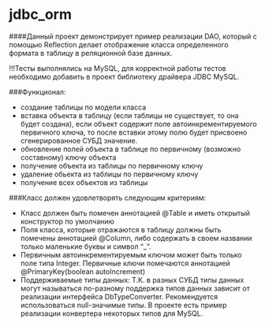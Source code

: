 jdbc_orm
========


####Данный проект демонстрирует пример реализации DAO, который с помощью Reflection делает отображение класса определенного формата в таблицу в реляционной базе данных.

!!!Тесты выполнялись на MySQL, для корректной работы тестов необходимо добавить в проект библиотеку драйвера JDBC MySQL.

###Функционал:

* создание таблицы по модели класса
*	вставка объекта в таблицу (если таблицы не существует, то она будет создана), если объект содержит поле автоинкрементируемого первичного ключа, то после вставки этому полю будет присвоено сгенерированное СУБД значение.
*	обновление полей объекта в таблице по первичному (возможно составному) ключу объекта
*	получение объекта из таблицы по первичному ключу
*	удаление обьекта из таблицы по первичному ключу
*	получение всех объектов из таблицы

###Класс должен удовлетворять следующим критериям:
* Класс должен быть помечен аннотацией @Table и иметь открытый конструктор по умолчанию
*	Поля класса, которые  отражаются в таблицу должны быть помечены аннотацией @Column, либо содержать в своем названии только маленькие буквы и символ “_”.
*	Первичным автоинкрементируемым ключом может быть только поле типа Integer. Первичные ключи помечаются аннотацией @PrimaryKey(boolean autoIncrement)
*	Поддерживаемые типы данных:
Т.К. в разных СУБД типы данных могут называться по-разному поддержка типов данных зависит от реализации интерфейса DbTypeConverter. Рекомендуется использоваться null-значимые типы.  В проекте есть пример реализации конвертера некоторых типов для MySQL.
